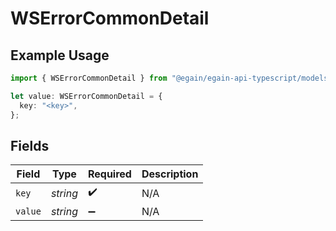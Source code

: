 # WSErrorCommonDetail

## Example Usage

```typescript
import { WSErrorCommonDetail } from "@egain/egain-api-typescript/models";

let value: WSErrorCommonDetail = {
  key: "<key>",
};
```

## Fields

| Field              | Type               | Required           | Description        |
| ------------------ | ------------------ | ------------------ | ------------------ |
| `key`              | *string*           | :heavy_check_mark: | N/A                |
| `value`            | *string*           | :heavy_minus_sign: | N/A                |
